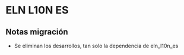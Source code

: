 # ELN L10N ES


## Notas migración
- Se eliminan los desarrollos, tan solo la dependencia de eln_l10n_es